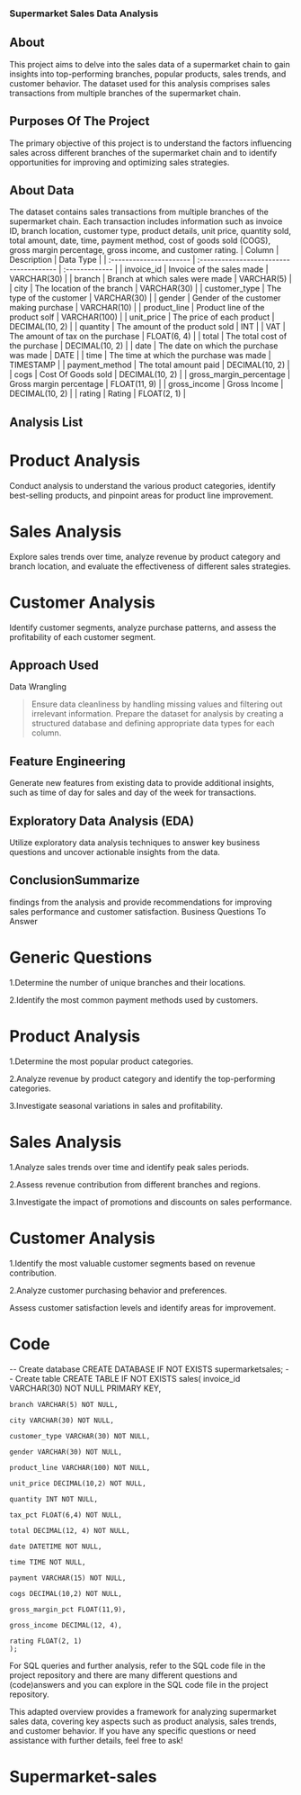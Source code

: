 ### Supermarket Sales Data Analysis


## About
This project aims to delve into the sales data of a supermarket chain to gain insights into top-performing branches, popular products, sales trends, and customer behavior. The dataset used for this analysis comprises sales transactions from multiple branches of the supermarket chain.



## Purposes Of The Project
The primary objective of this project is to understand the factors influencing sales across different branches of the supermarket chain and to identify opportunities for improving and optimizing sales strategies.



## About Data
The dataset contains sales transactions from multiple branches of the supermarket chain. Each transaction includes information such as invoice ID, branch location, customer type, product details, unit price, quantity sold, total amount, date, time, payment method, cost of goods sold (COGS), gross margin percentage, gross income, and customer rating.
| Column                  | Description                             | Data Type      |
| :---------------------- | :-------------------------------------- | :------------- |
| invoice_id              | Invoice of the sales made               | VARCHAR(30)    |
| branch                  | Branch at which sales were made         | VARCHAR(5)     |
| city                    | The location of the branch              | VARCHAR(30)    |
| customer_type           | The type of the customer                | VARCHAR(30)    |
| gender                  | Gender of the customer making purchase  | VARCHAR(10)    |
| product_line            | Product line of the product solf        | VARCHAR(100)   |
| unit_price              | The price of each product               | DECIMAL(10, 2) |
| quantity                | The amount of the product sold          | INT            |
| VAT                 | The amount of tax on the purchase       | FLOAT(6, 4)    |
| total                   | The total cost of the purchase          | DECIMAL(10, 2) |
| date                    | The date on which the purchase was made | DATE           |
| time                    | The time at which the purchase was made | TIMESTAMP      |
| payment_method                 | The total amount paid                   | DECIMAL(10, 2) |
| cogs                    | Cost Of Goods sold                      | DECIMAL(10, 2) |
| gross_margin_percentage | Gross margin percentage                 | FLOAT(11, 9)   |
| gross_income            | Gross Income                            | DECIMAL(10, 2) |
| rating                  | Rating                                  | FLOAT(2, 1)    |




## Analysis List
# Product Analysis
Conduct analysis to understand the various product categories, identify best-selling products, and pinpoint areas for product line improvement.
# Sales Analysis
Explore sales trends over time, analyze revenue by product category and branch location, and evaluate the effectiveness of different sales strategies.
# Customer Analysis
Identify customer segments, analyze purchase patterns, and assess the profitability of each customer segment.
## Approach Used
Data Wrangling
> Ensure data cleanliness by handling missing values and 
 filtering out irrelevant information.
> Prepare the dataset for analysis by creating a structured 
  database and defining appropriate data types for each 
  column.
## Feature Engineering
Generate new features from existing data to provide additional insights, such as time of day for sales and day of the week for transactions.
## Exploratory Data Analysis (EDA)
Utilize exploratory data analysis techniques to answer key business questions and uncover actionable insights from the data.
## ConclusionSummarize
findings from the analysis and provide recommendations for improving sales performance and customer satisfaction.
Business Questions To Answer
# Generic Questions
1.Determine the number of unique branches and their locations.

2.Identify the most common payment methods used by customers.
# Product Analysis
1.Determine the most popular product categories.

2.Analyze revenue by product category and identify the top-performing categories.

3.Investigate seasonal variations in sales and profitability.
# Sales Analysis
1.Analyze sales trends over time and identify peak sales periods.

2.Assess revenue contribution from different branches and regions.

3.Investigate the impact of promotions and discounts on sales performance.
# Customer Analysis
1.Identify the most valuable customer segments based on revenue contribution.

2.Analyze customer purchasing behavior and preferences.

Assess customer satisfaction levels and identify areas for improvement.
# Code


-- Create database
CREATE DATABASE IF NOT EXISTS supermarketsales;
-- Create table
CREATE TABLE IF NOT EXISTS sales(
invoice_id VARCHAR(30) NOT NULL PRIMARY KEY,
 
    branch VARCHAR(5) NOT NULL,
    
    city VARCHAR(30) NOT NULL,
    
    customer_type VARCHAR(30) NOT NULL,
    
    gender VARCHAR(30) NOT NULL,
    
    product_line VARCHAR(100) NOT NULL,
    
    unit_price DECIMAL(10,2) NOT NULL,
    
    quantity INT NOT NULL,
    
    tax_pct FLOAT(6,4) NOT NULL,
    
    total DECIMAL(12, 4) NOT NULL,
    
    date DATETIME NOT NULL,
    
    time TIME NOT NULL,
    
    payment VARCHAR(15) NOT NULL,
    
    cogs DECIMAL(10,2) NOT NULL,
    
    gross_margin_pct FLOAT(11,9),
    
    gross_income DECIMAL(12, 4),
    
    rating FLOAT(2, 1)
    );


For SQL queries and further analysis, refer to the SQL code file in the project repository and there are many different questions and (code)answers and you can explore in the SQL code file in the project repository.


This adapted overview provides a framework for analyzing supermarket sales data, covering key aspects such as product analysis, sales trends, and customer behavior. If you have any specific questions or need assistance with further details, feel free to ask!






# Supermarket-sales
